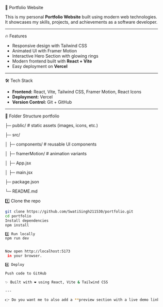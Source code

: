 🚀 Portfolio Website

This is my personal **Portfolio Website** built using modern web technologies.  
It showcases my skills, projects, and achievements as a software developer.

---

🔥 Features
- Responsive design with Tailwind CSS
- Animated UI with Framer Motion
- Interactive Hero Section with glowing rings
- Modern frontend built with **React + Vite**
- Easy deployment on **Vercel**

---

 🛠️ Tech Stack
- **Frontend:** React, Vite, Tailwind CSS, Framer Motion, React Icons  
- **Deployment:** Vercel  
- **Version Control:** Git + GitHub  

---

 📂 Folder Structure
portfolio

├─ public/ # static assets (images, icons, etc.)

├─ src/

│ ├─ components/ # reusable UI components

│ ├─ framerMotion/ # animation variants

│ ├─ App.jsx

│ ├─ main.jsx

├─ package.json


└─ README.md



1️⃣ Clone the repo
```bash
git clone https://github.com/SwatiSingh211530/portfolio.git
cd portfolio
Install dependencies
npm install

3️⃣ Run locally
npm run dev


Now open http://localhost:5173
 in your browser.

4️⃣ Deploy

Push code to GitHub

✨ Built with ❤️ using React, Vite & Tailwind CSS

---

👉 Do you want me to also add a **preview section with a live demo link (Vercel URL)** so recruiters can directly open your portfolio from GitHub?
